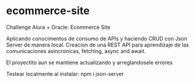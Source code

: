 # ecommerce-site
Challenge Alura + Oracle: Ecommerce Site

Aplicando conocimentos de consumo de APIs y haciendo CRUD con Json Server de manera local.
Creacion de una REST API para aprendizaje de las comunicaciones asincronicas, fetching, async and await.

<p>El proyectito aun se mantiene actualizando y arreglandosele errores</p>
<p>Testear localmente al instalar: npm i json-server</p>
